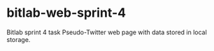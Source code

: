 # bitlab-web-sprint-4
Bitlab sprint 4 task
Pseudo-Twitter web page with data stored in local storage.
